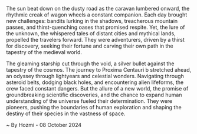 
The sun beat down on the dusty road as the caravan lumbered onward, the rhythmic creak of wagon wheels a constant companion. Each day brought new challenges: bandits lurking in the shadows, treacherous mountain passes, and thirst-quenching oases that promised respite. Yet, the lure of the unknown, the whispered tales of distant cities and mythical lands, propelled the travelers forward. They were adventurers, driven by a thirst for discovery, seeking their fortune and carving their own path in the tapestry of the medieval world.

The gleaming starship cut through the void, a silver bullet against the tapestry of the cosmos. The journey to Proxima Centauri b stretched ahead, an odyssey through lightyears and celestial wonders. Navigating through asteroid belts, dodging black holes, and encountering alien lifeforms, the crew faced constant dangers. But the allure of a new world, the promise of groundbreaking scientific discoveries, and the chance to expand human understanding of the universe fueled their determination. They were pioneers, pushing the boundaries of human exploration and shaping the destiny of their species in the vastness of space. 

~ By Hozmi - 08 October 2024
